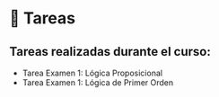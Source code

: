 # 📝 Tareas 

## Tareas realizadas durante el curso:

- Tarea Examen 1: Lógica Proposicional
- Tarea Examen 1: Lógica de Primer Orden
